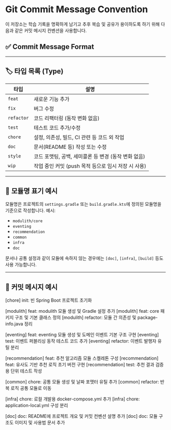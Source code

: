 # Git Commit Message Convention

이 저장소는 학습 기록을 명확하게 남기고 추후 복습 및 공유가 용이하도록 하기 위해 다음과 같은 커밋 메시지 컨벤션을 사용합니다.

## ✅ Commit Message Format

---

## 🏷️ 타입 목록 (Type)

| 타입         | 설명                                |
|------------|-----------------------------------|
| `feat`     | 새로운 기능 추가                         |
| `fix`      | 버그 수정                             |
| `refactor` | 코드 리팩터링 (동작 변화 없음)                |
| `test`     | 테스트 코드 추가/수정                      |
| `chore`    | 설정, 의존성, 빌드, CI 관련 등 코드 외 작업      |
| `doc`      | 문서(README 등) 작성 또는 수정             |
| `style`    | 코드 포맷팅, 공백, 세미콜론 등 변경 (동작 변화 없음)  |
| `wip`      | 작업 중인 커밋 (push 목적 등으로 임시 저장 시 사용) |

---

## 📁 모듈명 표기 예시

모듈명은 프로젝트의 `settings.gradle` 또는 `build.gradle.kts`에 정의된 모듈명을 기준으로 작성합니다. 예시:

- `modulith/core`
- `eventing`
- `recommendation`
- `common`
- `infra`
- `doc`

문서나 공통 설정과 같이 모듈에 속하지 않는 경우에는 `[doc]`, `[infra]`, `[build]` 등도 사용 가능합니다.

---

## 🔁 커밋 메시지 예시

[chore] init: 빈 Spring Boot 프로젝트 초기화

[modulith] feat: modulith 모듈 생성 및 Gradle 설정 추가
[modulith] feat: core 패키지 구조 및 기본 클래스 정의
[modulith] refactor: 모듈 간 의존성 및 package-info.java 정리

[eventing] feat: eventing 모듈 생성 및 도메인 이벤트 기본 구조 구현
[eventing] test: 이벤트 퍼블리싱 동작 테스트 코드 추가
[eventing] refactor: 이벤트 발행자 유틸 분리

[recommendation] feat: 추천 알고리즘 모듈 스켈레톤 구성
[recommendation] feat: 유사도 기반 추천 로직 초기 버전 구현
[recommendation] test: 추천 결과 검증용 단위 테스트 작성

[common] chore: 공통 모듈 생성 및 날짜 포맷터 유틸 추가
[common] refactor: 반복 로직 공통 모듈로 이동

[infra] chore: 로컬 개발용 docker-compose.yml 추가
[infra] chore: application-local.yml 구성 분리

[doc] doc: README에 프로젝트 개요 및 커밋 컨벤션 설명 추가
[doc] doc: 모듈 구조도 이미지 및 사용법 문서 추가
